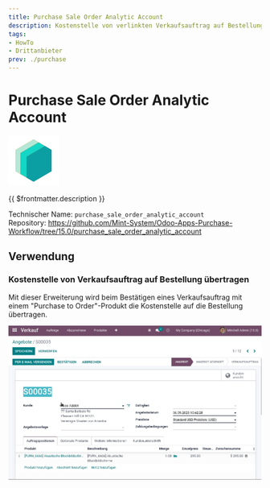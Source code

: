 ```yaml
---
title: Purchase Sale Order Analytic Account
description: Kostenstelle von verlinkten Verkaufsauftrag auf Bestellung übertragen.
tags:
- HowTo
- Drittanbieter
prev: ./purchase
---
```

# Purchase Sale Order Analytic Account
![icon_oms_box](attachments/icons_odoo_mint_system.png)

{{ $frontmatter.description }}

Technischer Name: `purchase_sale_order_analytic_account`\
Repository: <https://github.com/Mint-System/Odoo-Apps-Purchase-Workflow/tree/15.0/purchase_sale_order_analytic_account>

## Verwendung

### Kostenstelle von Verkaufsauftrag auf Bestellung übertragen

Mit dieser Erweiterung wird beim Bestätigen eines Verkaufsauftrag mit einem "Purchase to Order"-Produkt  die Kostenstelle auf die Bestellung übertragen.

![Purchase Sale Order Analytic Account](attachments/Purchase%20Sale%20Order%20Analytic%20Account.gif)